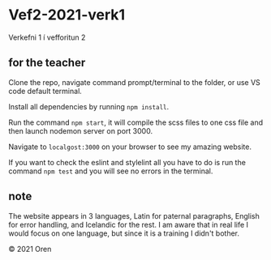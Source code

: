 # Vef2-2021-verk1
Verkefni 1 í vefforitun 2

## for the teacher
Clone the repo, navigate command prompt/terminal to the folder, or use VS code default terminal.

Install all dependencies by running `npm install`.

Run the command `npm start`, it will compile the scss files to one css file and then launch nodemon server on port 3000.

Navigate to `localgost:3000` on your browser to see my amazing website.

If you want to check the eslint and stylelint all you have to do is run the command `npm test` and you will see no errors in the terminal.

## note
The website appears in 3 languages, Latin for paternal paragraphs, English for error handling, and Icelandic for the rest. I am aware that in real life I would focus on one language, but since it is a training I didn't bother.

&copy; 2021 Oren